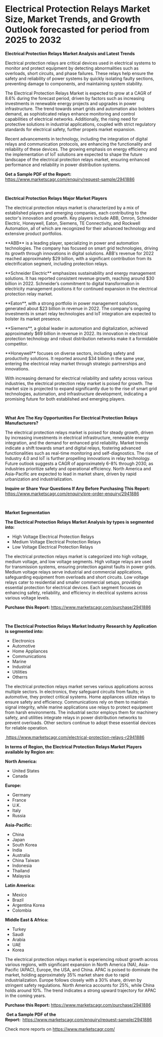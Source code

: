 <p><h1>Electrical Protection Relays Market Size, Market Trends, and Growth Outlook forecasted for period from 2025 to 2032</h1></p><p><strong>Electrical Protection Relays Market Analysis and Latest Trends</strong></p>
<p><p>Electrical protection relays are critical devices used in electrical systems to monitor and protect equipment by detecting abnormalities such as overloads, short circuits, and phase failures. These relays help ensure the safety and reliability of power systems by quickly isolating faulty sections, preventing damage to components, and maintaining system stability.</p><p>The Electrical Protection Relays Market is expected to grow at a CAGR of 8.6% during the forecast period, driven by factors such as increasing investments in renewable energy projects and upgrades in power infrastructure. The trend towards smart grids and automation also bolsters demand, as sophisticated relays enhance monitoring and control capabilities of electrical networks. Additionally, the rising need for protective solutions in industrial applications, coupled with strict regulatory standards for electrical safety, further propels market expansion. </p><p>Recent advancements in technology, including the integration of digital relays and communication protocols, are enhancing the functionality and reliability of these devices. The growing emphasis on energy efficiency and the implementation of IoT solutions are expected to shape the future landscape of the electrical protection relays market, ensuring enhanced performance and reliability in power distribution systems.</p></p>
<p><strong>Get a Sample PDF of the Report:&nbsp;</strong> <a href="https://www.marketscagr.com/enquiry/request-sample/2941886?utm_campaign=2198&utm_medium=2&utm_source=Github&utm_content=ia&utm_term=15032025&utm_id=electrical-protection-relays">https://www.marketscagr.com/enquiry/request-sample/2941886</a></p>
<p>&nbsp;</p>
<p><strong>Electrical Protection Relays Major Market Players</strong></p>
<p><p>The electrical protection relays market is characterized by a mix of established players and emerging companies, each contributing to the sector's innovation and growth. Key players include ABB, Omron, Schneider Electric, Honeywell, Eaton, Siemens, TE Connectivity, and Rockwell Automation, all of which are recognized for their advanced technology and extensive product portfolios.</p><p>**ABB** is a leading player, specializing in power and automation technologies. The company has focused on smart grid technologies, driving its growth through innovations in digital solutions. ABB's revenue for 2022 reached approximately $29 billion, with a significant contribution from its electrification segment, including protection relays.</p><p>**Schneider Electric** emphasizes sustainability and energy management solutions. It has reported consistent revenue growth, reaching around $30 billion in 2022. Schneider’s commitment to digital transformation in electricity management positions it for continued expansion in the electrical protection relay market.</p><p>**Eaton**, with a strong portfolio in power management solutions, generated about $23 billion in revenue in 2022. The company's ongoing investments in smart relay technologies and IoT integration are expected to bolster its market presence.</p><p>**Siemens**, a global leader in automation and digitalization, achieved approximately $69 billion in revenue in 2022. Its innovation in electrical protection technology and robust distribution networks make it a formidable competitor.</p><p>**Honeywell** focuses on diverse sectors, including safety and productivity solutions. It reported around $34 billion in the same year, entering the electrical relay market through strategic partnerships and innovations.</p><p>With increasing demand for electrical reliability and safety across various industries, the electrical protection relay market is poised for growth. The market size is projected to expand significantly due to the rise of smart grid technologies, automation, and infrastructure development, indicating a promising future for both established and emerging players.</p></p>
<p>&nbsp;</p>
<p><strong>What Are The Key Opportunities For Electrical Protection Relays Manufacturers?</strong></p>
<p><p>The electrical protection relays market is poised for steady growth, driven by increasing investments in electrical infrastructure, renewable energy integration, and the demand for enhanced grid reliability. Market trends indicate a shift towards smart and digital relays, fostering advanced functionalities such as real-time monitoring and self-diagnostics. The rise of Industry 4.0 and IoT is further propelling innovations in relay technology. Future outlook suggests a CAGR of approximately 6-8% through 2030, as industries prioritize safety and operational efficiency. North America and Asia-Pacific are expected to lead in market share, driven by rapid urbanization and industrialization.</p></p>
<p><strong>Inquire or Share Your Questions If Any Before Purchasing This Report:</strong> <a href="https://www.marketscagr.com/enquiry/pre-order-enquiry/2941886?utm_campaign=2198&utm_medium=2&utm_source=Github&utm_content=ia&utm_term=15032025&utm_id=electrical-protection-relays">https://www.marketscagr.com/enquiry/pre-order-enquiry/2941886</a></p>
<p>&nbsp;</p>
<p><strong>Market Segmentation</strong></p>
<p><strong>The Electrical Protection Relays Market Analysis by types is segmented into:</strong></p>
<p><ul><li>High Voltage Electrical Protection Relays</li><li>Medium Voltage Electrical Protection Relays</li><li>Low Voltage Electrical Protection Relays</li></ul></p>
<p><p>The electrical protection relays market is categorized into high voltage, medium voltage, and low voltage segments. High voltage relays are used for transmission systems, ensuring protection against faults in power grids. Medium voltage relays serve industrial and commercial applications, safeguarding equipment from overloads and short circuits. Low voltage relays cater to residential and smaller commercial setups, providing essential protection for electrical devices. Each segment focuses on enhancing safety, reliability, and efficiency in electrical systems across various voltage levels.</p></p>
<p><strong>Purchase this Report:&nbsp;</strong><a href="https://www.marketscagr.com/purchase/2941886?utm_campaign=2198&utm_medium=2&utm_source=Github&utm_content=ia&utm_term=15032025&utm_id=electrical-protection-relays">https://www.marketscagr.com/purchase/2941886</a></p>
<p>&nbsp;</p>
<p><strong>The Electrical Protection Relays Market Industry Research by Application is segmented into:</strong></p>
<p><ul><li>Electronics</li><li>Automotive</li><li>Home Appliances</li><li>Communications</li><li>Marine</li><li>Industrial</li><li>Utilities</li><li>Otherrs</li></ul></p>
<p><p>The electrical protection relays market serves various applications across multiple sectors. In electronics, they safeguard circuits from faults; in automotive, they protect critical systems. Home appliances utilize relays to ensure safety and efficiency. Communications rely on them to maintain signal integrity, while marine applications use relays to protect equipment from harsh environments. The industrial sector employs them for machinery safety, and utilities integrate relays in power distribution networks to prevent overloads. Other sectors continue to adopt these essential devices for reliable operation.</p></p>
<p><a href="https://www.marketscagr.com/electrical-protection-relays-r2941886?utm_campaign=2198&utm_medium=2&utm_source=Github&utm_content=ia&utm_term=15032025&utm_id=electrical-protection-relays">&nbsp;https://www.marketscagr.com/electrical-protection-relays-r2941886</a></p>
<p><strong>In terms of Region, the Electrical Protection Relays Market Players available by Region are:</strong></p>
<p>
    <p> <strong> North America: </strong>
        <ul>
            <li>United States</li>
            <li>Canada</li>
        </ul>
        </p> 
    <p> <strong> Europe: </strong>
        <ul>
            <li>Germany</li>
            <li>France</li>
            <li>U.K.</li>
            <li>Italy</li>
            <li>Russia</li>
        </ul>
        </p> 
    <p> <strong> Asia-Pacific: </strong>
        <ul>
            <li>China</li>
            <li>Japan</li>
            <li>South Korea</li>
            <li>India</li>
            <li>Australia</li>
            <li>China Taiwan</li>
            <li>Indonesia</li>
            <li>Thailand</li>
            <li>Malaysia</li>
        </ul>
        </p> 
    <p> <strong> Latin America: </strong>
        <ul>
            <li>Mexico</li>
            <li>Brazil</li>
            <li>Argentina Korea</li>
            <li>Colombia</li>
        </ul>
        </p> 
    <p> <strong> Middle East & Africa: </strong>
        <ul>
            <li>Turkey</li>
            <li>Saudi</li>
            <li>Arabia</li>
            <li>UAE</li>
            <li>Korea</li>
        </ul>
    </p>
    </p>
<p><p>The electrical protection relays market is experiencing robust growth across various regions, with significant expansion in North America (NA), Asia-Pacific (APAC), Europe, the USA, and China. APAC is poised to dominate the market, holding approximately 35% market share due to rapid industrialization. Europe follows closely with a 30% share, driven by stringent safety regulations. North America accounts for 25%, while China holds around 10%. The trend indicates a strong upward trajectory for APAC in the coming years.</p></p>
<p><strong>Purchase this Report: </strong><a href="https://www.marketscagr.com/purchase/2941886?utm_campaign=2198&utm_medium=2&utm_source=Github&utm_content=ia&utm_term=15032025&utm_id=electrical-protection-relays">https://www.marketscagr.com/purchase/2941886</a></p>
<p>&nbsp;<strong>Get a Sample PDF of the Report:&nbsp;&nbsp;</strong><a href="https://www.marketscagr.com/enquiry/request-sample/2941886?utm_campaign=2198&utm_medium=2&utm_source=Github&utm_content=ia&utm_term=15032025&utm_id=electrical-protection-relays">https://www.marketscagr.com/enquiry/request-sample/2941886</a></p>
<p><strong></strong></p>
<p>Check more reports on <a href="https://www.marketscagr.com/?utm_campaign=2198&utm_medium=2&utm_source=Github&utm_content=ia&utm_term=15032025&utm_id=electrical-protection-relays">https://www.marketscagr.com/</a></p>